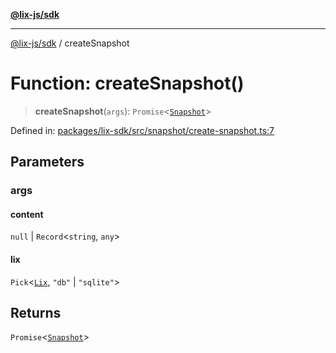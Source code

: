 [**@lix-js/sdk**](../README.md)

***

[@lix-js/sdk](../README.md) / createSnapshot

# Function: createSnapshot()

> **createSnapshot**(`args`): `Promise`\<[`Snapshot`](../type-aliases/Snapshot.md)\>

Defined in: [packages/lix-sdk/src/snapshot/create-snapshot.ts:7](https://github.com/opral/monorepo/blob/b744c06f94e2e95227e07cc6016002a653e430d8/packages/lix-sdk/src/snapshot/create-snapshot.ts#L7)

## Parameters

### args

#### content

`null` \| `Record`\<`string`, `any`\>

#### lix

`Pick`\<[`Lix`](../type-aliases/Lix.md), `"db"` \| `"sqlite"`\>

## Returns

`Promise`\<[`Snapshot`](../type-aliases/Snapshot.md)\>
